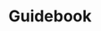 ---
layout: page
title: Guidebook
redirect: https://shigrouphandbook.notion.site/Shi-Research-Group-Handbook-73ec685ece83470b94ad272df0cddde1?pvs=4
nav: true
nav_order: 5
---